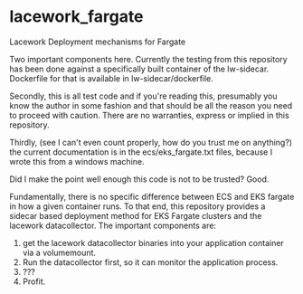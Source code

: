 # lacework_fargate
Lacework Deployment mechanisms for Fargate

Two important components here.  Currently the testing from this repository has been done against a specifically built container of the lw-sidecar.  Dockerfile for that is available in lw-sidecar/dockerfile.

Secondly, this is all test code and if you're reading this, presumably you know the author in some fashion and that should be all the reason you need to proceed with caution.  There are no warranties, express or implied in this repository.

Thirdly, (see I can't even count properly, how do you trust me on anything?) the current documentation is in the ecs/eks_fargate.txt files, because I wrote this from a windows machine.

Did I make the point well enough this code is not to be trusted?  Good.



Fundamentally, there is no specific difference between ECS and EKS fargate in how a given container runs.  To that end, this repository provides a sidecar based deployment method for EKS Fargate clusters and the lacework datacollector.
The important components are:
1) get the lacework datacollector binaries into your application container via a volumemount.
2) Run the datacollector first, so it can monitor the application process.
3) ???
4) Profit.
